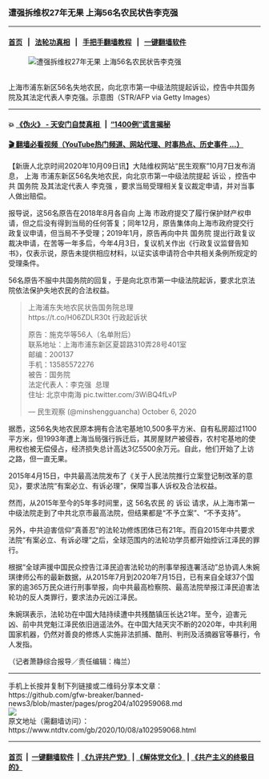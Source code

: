 ### 遭强拆维权27年无果 上海56名农民状告李克强
------------------------

#### [首页](https://github.com/gfw-breaker/banned-news3/blob/master/README.md) &nbsp;&nbsp;|&nbsp;&nbsp; [法轮功真相](https://github.com/begood0513/basic/blob/master/README.md)  &nbsp;&nbsp;|&nbsp;&nbsp; [手把手翻墙教程](https://github.com/gfw-breaker/guides/wiki)  &nbsp;&nbsp;|&nbsp;&nbsp; [一键翻墙软件](https://github.com/gfw-breaker/nogfw/blob/master/README.md)  



<div><div class="featured_image">
 <figure>
  <img alt="遭强拆维权27年无果 上海56名农民状告李克强" src="https://i.ntdtv.com/assets/uploads/2020/10/GettyImages-119249628-800x450.jpg"/>
 </figure><br/>
 <span class="caption">
  上海市浦东新区56名失地农民，向北京市第一中级法院提起诉讼，控告中共国务院及其法定代表人李克强。示意图（STR/AFP via Getty Images）
 </span>
</div>
</div><hr/>

#### 💥 [《伪火》 - 天安门自焚真相 ](http://158.247.195.190:10000/videos/blog/weihuo.html)&nbsp; |&nbsp; [“1400例”谎言揭秘  ](http://158.247.195.190:10000/videos/blog/jiexi1400.html)

#### [ 🎬  翻墙必看视频（YouTube热门频道、网站代理、时事热点、历史事件 ...）](https://github.com/gfw-breaker/links/blob/master/banned.md)

<div><div class="post_content" itemprop="articleBody">
 <p>
  【新唐人北京时间2020年10月09日讯】大陆维权网站“民生观察”10月7日发布消息，
  <ok href="https://www.ntdtv.com/gb/上海.htm">
   上海
  </ok>
  市浦东新区56名失地农民，向北京市第一中级法院提起
  <ok href="https://www.ntdtv.com/gb/诉讼.htm">
   诉讼
  </ok>
  ，控告中共
  <ok href="https://www.ntdtv.com/gb/国务院.htm">
   国务院
  </ok>
  及其法定代表人
  <ok href="https://www.ntdtv.com/gb/李克强.htm">
   李克强
  </ok>
  ，要求当局受理相关复议裁定申请，并对当事人做出赔偿。
 </p>
 <p>
  报导说，这56名原告在2018年8月各自向
  <ok href="https://www.ntdtv.com/gb/上海.htm">
   上海
  </ok>
  市政府提交了履行保护财产权申请，但之后没有得到当局的任何答复；同年12月，原告集体向上海市政府提交行政复议申请，但当局不予受理；2019年1月，原告再向中共
  <ok href="https://www.ntdtv.com/gb/国务院.htm">
   国务院
  </ok>
  提出行政复议裁决申请，在苦等一年多后，今年4月3日，复议机关作出《行政复议监督告知书》，仅表示说，原告未提供相应材料，以证实该申请符合中共相关条例所规定的受理条件。
 </p>
 <p>
  56名原告不服中共国务院的回复，于是向北京市第一中级法院起诉，要求北京法院依法保护失地农民的合法权益。
 </p>
 <blockquote class="twitter-tweet" data-dnt="true" data-width="500">
  <p dir="ltr" lang="zh">
   上海浦东失地农民状告国务院总理
   <br/>
   <ok href="https://t.co/H06ZDLR30t">
    https://t.co/H06ZDLR30t
   </ok>
   行政起诉状
  </p>
  <p>
   原告：施克华等56人（名单附后）
   <br/>
   联系地址：上海市浦东新区夏碧路310弄28号401室
   <br/>
   邮编：200137
   <br/>
   手机：13585572276
   <br/>
   被告：国务院
   <br/>
   法定代表人：李克强  总理
   <br/>
   住址: 北京中南海
   <ok href="https://t.co/3WiBQ4fLvP">
    pic.twitter.com/3WiBQ4fLvP
   </ok>
  </p>
  <p>
   — 民生观察 (@minshengguancha)
   <ok href="https://twitter.com/minshengguancha/status/1313622083801243648?ref_src=twsrc%5Etfw">
    October 6, 2020
   </ok>
  </p>
 </blockquote>
 <p>
  <script async="" charset="utf-8" src="https://platform.twitter.com/widgets.js">
  </script>
 </p>
 <p>
  据悉，这56名失地农民原本拥有合法宅基地10,500多平方米、自有私房超过1100平方米，但1993年遭上海当局强行拆迁后，其房屋财产被侵吞，农村宅基地的使用权也被无偿侵占，经济损失总计高达3亿5500余万元。自此，他们开始了上访之路，但一直无果。
 </p>
 <p>
  2015年4月15日，中共最高法院发布了《关于人民法院推行立案登记制改革的意见》，要求法院“有案必立、有诉必理”，保障当事人诉权及合法权益。
 </p>
 <p>
  然而，从2015年至今的5年多时间里，这
  <ok href="https://www.ntdtv.com/gb/56名农民.htm">
   56名农民
  </ok>
  的
  <ok href="https://www.ntdtv.com/gb/诉讼.htm">
   诉讼
  </ok>
  请求，从上海市第一中级法院走到了中共北京市最高法院，但结果都是“不予立案”、“不予支持”。
 </p>
 <p>
  另外，中共迫害信仰“真善忍”的法轮功修炼团体已有21年。而自2015年中共要求法院“有案必立、有诉必理”之后，全球范围内的法轮功学员都开始控诉江泽民的罪行。
 </p>
 <p>
  根据“全球声援中国民众控告江泽民迫害法轮功的刑事举报连署活动”总协调人朱婉琪律师公布的最新数据，从2015年7月到2020年7月15日，已有来自全球37个国家的逾365万民众进行刑事举报，向中共最高检察院、最高法院举报江泽民迫害法轮功的反人类罪行，要求法办元凶江泽民。
 </p>
 <p>
  朱婉琪表示，法轮功在中国大陆持续遭中共残酷镇压长达21年。至今，迫害元凶、前中共党魁江泽民依旧逍遥法外。在中国大陆天灾不断的2020年，中共利用国家机器，仍然对善良的修炼人实施非法抓捕、酷刑、判刑及活摘器官等暴行，令人发指。
 </p>
 <p>
  （记者萧静综合报导／责任编辑：梅兰）
 </p>
 <div class="single_ad">
 </div>
</div>
</div>
<hr/>
手机上长按并复制下列链接或二维码分享本文章：<br/>
https://github.com/gfw-breaker/banned-news3/blob/master/pages/prog204/a102959068.md <br/>
<a href='https://github.com/gfw-breaker/banned-news3/blob/master/pages/prog204/a102959068.md'><img src='https://github.com/gfw-breaker/banned-news3/blob/master/pages/prog204/a102959068.md.png'/></a> <br/>
原文地址（需翻墙访问）：https://www.ntdtv.com/gb/2020/10/08/a102959068.html


------------------------
#### [首页](https://github.com/gfw-breaker/banned-news3/blob/master/README.md) &nbsp;|&nbsp; [一键翻墙软件](https://github.com/gfw-breaker/nogfw/blob/master/README.md) &nbsp;| [《九评共产党》](https://github.com/gfw-breaker/9ping.md/blob/master/README.md#九评之一评共产党是什么) | [《解体党文化》](https://github.com/gfw-breaker/jtdwh.md/blob/master/README.md) | [《共产主义的终极目的》](https://github.com/gfw-breaker/gczydzjmd.md/blob/master/README.md)


<img src='http://gfw-breaker.win/banned-news3/pages/prog204/a102959068.md' width='0px' height='0px'/>